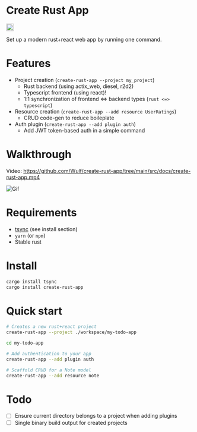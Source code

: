 # Create Rust App

<a href="https://crates.io/crates/create-rust-app"><img src="https://img.shields.io/crates/v/create-rust-app.svg?style=for-the-badge" height="20" alt="License: MIT OR Apache-2.0" /></a>

 Set up a modern rust+react web app by running one command. 

# Features

* Project creation (`create-rust-app --project my_project`)
  * Rust backend (using actix_web, diesel, r2d2)
  * Typescript frontend (using react)!
  * 1:1 synchronization of frontend <=> backend types (`rust <=> typescript`)
* Resource creation (`create-rust-app --add resource UserRatings`)
  * CRUD code-gen to reduce boileplate
* Auth plugin (`create-rust-app --add plugin auth`)
  * Add JWT token-based auth in a simple command

# Walkthrough

Video: 
https://github.com/Wulf/create-rust-app/tree/main/src/docs/create-rust-app.mp4

![Gif](docs/create-rust-app_fast.gif)

# Requirements

* [tsync](https://github.com/Wulf/tsync) (see install section)
* `yarn` (or `npm`)
* Stable rust

# Install

```sh
cargo install tsync
cargo install create-rust-app
```

# Quick start

```sh
# Creates a new rust+react project
create-rust-app --project ./workspace/my-todo-app

cd my-todo-app

# Add authentication to your app
create-rust-app --add plugin auth

# Scaffold CRUD for a Note model
create-rust-app --add resource note
```

# Todo

- [ ] Ensure current directory belongs to a project when adding plugins
- [ ] Single binary build output for created projects